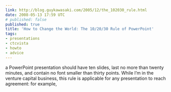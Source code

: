 ```yaml
---
link: http://blog.guykawasaki.com/2005/12/the_102030_rule.html
date: 2008-05-13 17:59 UTC
# published: false
published: true
title: 'How to Change the World: The 10/20/30 Rule of PowerPoint'
tags:
- presentations
- ctcvista
- howto
- advice
---
```


a PowerPoint presentation should have ten slides, last no more than twenty minutes, and contain no font smaller than thirty points. While I’m in the venture capital business, this rule is applicable for any presentation to reach agreement: for example,
